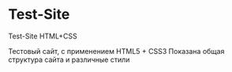 # Test-Site
Test-Site HTML+CSS

Тестовый сайт, с применением HTML5 + CSS3
Показана общая структура сайта и различные стили
